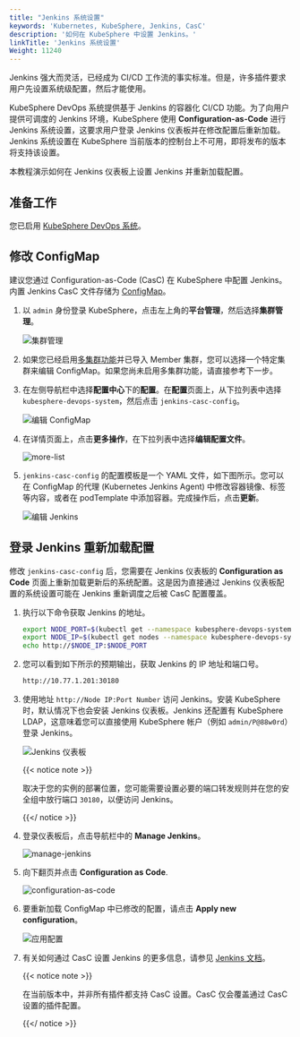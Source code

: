 ```yaml
---
title: "Jenkins 系统设置"
keywords: 'Kubernetes, KubeSphere, Jenkins, CasC'
description: '如何在 KubeSphere 中设置 Jenkins。'
linkTitle: 'Jenkins 系统设置'
Weight: 11240
---
```


Jenkins 强大而灵活，已经成为 CI/CD 工作流的事实标准。但是，许多插件要求用户先设置系统级配置，然后才能使用。

KubeSphere DevOps 系统提供基于 Jenkins 的容器化 CI/CD 功能。为了向用户提供可调度的 Jenkins 环境，KubeSphere 使用 **Configuration-as-Code** 进行 Jenkins 系统设置，这要求用户登录 Jenkins 仪表板并在修改配置后重新加载。Jenkins 系统设置在 KubeSphere 当前版本的控制台上不可用，即将发布的版本将支持该设置。

本教程演示如何在 Jenkins 仪表板上设置 Jenkins 并重新加载配置。

## 准备工作

您已启用 [KubeSphere DevOps 系统](../../../pluggable-components/devops/)。

## 修改 ConfigMap

建议您通过 Configuration-as-Code (CasC) 在 KubeSphere 中配置 Jenkins。内置 Jenkins CasC 文件存储为 [ConfigMap](../../../project-user-guide/configuration/configmaps/)。

1. 以 `admin` 身份登录 KubeSphere，点击左上角的**平台管理**，然后选择**集群管理**。

   ![集群管理](/images/docs/zh-cn/devops-user-guide/use-devops/jenkins-system-settings/cluster-management.png)

2. 如果您已经启用[多集群功能](../../../multicluster-management)并已导入 Member 集群，您可以选择一个特定集群来编辑 ConfigMap。如果您尚未启用多集群功能，请直接参考下一步。

3. 在左侧导航栏中选择**配置中心**下的**配置**。在**配置**页面上，从下拉列表中选择 `kubesphere-devops-system`，然后点击 `jenkins-casc-config`。

   ![编辑 ConfigMap](/images/docs/zh-cn/devops-user-guide/use-devops/jenkins-system-settings/edit-configmap.png)

4. 在详情页面上，点击**更多操作**，在下拉列表中选择**编辑配置文件**。

   ![more-list](/images/docs/zh-cn/devops-user-guide/use-devops/jenkins-system-settings/more-list.png)

5. `jenkins-casc-config` 的配置模板是一个 YAML 文件，如下图所示。您可以在 ConfigMap 的代理 (Kubernetes Jenkins Agent) 中修改容器镜像、标签等内容，或者在 podTemplate 中添加容器。完成操作后，点击**更新**。

   ![编辑 Jenkins](/images/docs/zh-cn/devops-user-guide/use-devops/jenkins-system-settings/edit-jenkins.png)

## 登录 Jenkins 重新加载配置

修改 `jenkins-casc-config` 后，您需要在 Jenkins 仪表板的 **Configuration as Code** 页面上重新加载更新后的系统配置。这是因为直接通过 Jenkins 仪表板配置的系统设置可能在 Jenkins 重新调度之后被 CasC 配置覆盖。

1. 执行以下命令获取 Jenkins 的地址。

   ```bash
   export NODE_PORT=$(kubectl get --namespace kubesphere-devops-system -o jsonpath="{.spec.ports[0].nodePort}" services ks-jenkins)
   export NODE_IP=$(kubectl get nodes --namespace kubesphere-devops-system -o jsonpath="{.items[0].status.addresses[0].address}")
   echo http://$NODE_IP:$NODE_PORT
   ```

2. 您可以看到如下所示的预期输出，获取 Jenkins 的 IP 地址和端口号。

   ```bash
   http://10.77.1.201:30180
   ```

3. 使用地址 `http://Node IP:Port Number` 访问 Jenkins。安装 KubeSphere 时，默认情况下也会安装 Jenkins 仪表板。Jenkins 还配置有 KubeSphere LDAP，这意味着您可以直接使用 KubeSphere 帐户（例如 `admin/P@88w0rd`）登录 Jenkins。

   ![Jenkins 仪表板](/images/docs/zh-cn/devops-user-guide/use-devops/jenkins-system-settings/jenkins-dashboard.png)

   {{< notice note >}}

   取决于您的实例的部署位置，您可能需要设置必要的端口转发规则并在您的安全组中放行端口 `30180`，以便访问 Jenkins。

   {{</ notice >}} 

4. 登录仪表板后，点击导航栏中的 **Manage Jenkins**。

   ![manage-jenkins](/images/docs/zh-cn/devops-user-guide/use-devops/jenkins-system-settings/manage-jenkins.png)

5. 向下翻页并点击 **Configuration as Code**.

   ![configuration-as-code](/images/docs/zh-cn/devops-user-guide/use-devops/jenkins-system-settings/configuration-as-code.png)

6. 要重新加载 ConfigMap 中已修改的配置，请点击 **Apply new configuration**。

   ![应用配置](/images/docs/zh-cn/devops-user-guide/use-devops/jenkins-system-settings/app-config.png)

7. 有关如何通过 CasC 设置 Jenkins 的更多信息，请参见 [Jenkins 文档](https://github.com/jenkinsci/configuration-as-code-plugin)。

   {{< notice note >}}

   在当前版本中，并非所有插件都支持 CasC 设置。CasC 仅会覆盖通过 CasC 设置的插件配置。

   {{</ notice >}} 